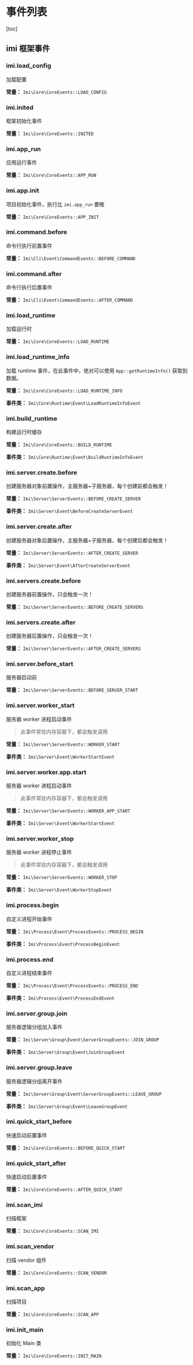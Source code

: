 # 事件列表

[toc]

## imi 框架事件

### imi.load_config

加载配置

**常量：** `Imi\Core\CoreEvents::LOAD_CONFIG`

### imi.inited

框架初始化事件

**常量：** `Imi\Core\CoreEvents::INITED`

### imi.app_run

应用运行事件

**常量：** `Imi\Core\CoreEvents::APP_RUN`

### imi.app.init

项目初始化事件，执行比 `imi.app_run` 要晚

**常量：** `Imi\Core\CoreEvents::APP_INIT`

### imi.command.before

命令行执行前置事件

**常量：** `Imi\Cli\Event\CommandEvents::BEFORE_COMMAND`

### imi.command.after

命令行执行后置事件

**常量：** `Imi\Cli\Event\CommandEvents::AFTER_COMMAND`

### imi.load_runtime

加载运行时

**常量：** `Imi\Core\CoreEvents::LOAD_RUNTIME`

### imi.load_runtime_info

加载 runtime 事件，在此事件中，绝对可以使用 `App::getRuntimeInfo()` 获取到数据。

**常量：** `Imi\Core\CoreEvents::LOAD_RUNTIME_INFO`

**事件类：** `Imi\Core\Runtime\Event\LoadRuntimeInfoEvent`

### imi.build_runtime

构建运行时缓存

**常量：** `Imi\Core\CoreEvents::BUILD_RUNTIME`

**事件类：** `Imi\Core\Runtime\Event\BuildRuntimeInfoEvent`

### imi.server.create.before

创建服务器对象前置操作，主服务器+子服务器，每个创建前都会触发！

**常量：** `Imi\Server\ServerEvents::BEFORE_CREATE_SERVER`

**事件类：** `Imi\Server\Event\BeforeCreateServerEvent`

### imi.server.create.after

创建服务器对象后置操作，主服务器+子服务器，每个创建后都会触发！

**常量：** `Imi\Server\ServerEvents::AFTER_CREATE_SERVER`

**事件类：** `Imi\Server\Event\AfterCreateServerEvent`

### imi.servers.create.before

创建服务器前置操作，只会触发一次！

**常量：** `Imi\Server\ServerEvents::BEFORE_CREATE_SERVERS`

### imi.servers.create.after

创建服务器后置操作，只会触发一次！

**常量：** `Imi\Server\ServerEvents::AFTER_CREATE_SERVERS`

### imi.server.before_start

服务器启动前

**常量：** `Imi\Server\ServerEvents::BEFORE_SERVER_START`

### imi.server.worker_start

服务器 worker 进程启动事件

> 此事件常驻内存容器下，都会触发调用

**常量：** `Imi\Server\ServerEvents::WORKER_START`

**事件类：** `Imi\Server\Event\WorkerStartEvent`

### imi.server.worker.app.start

服务器 worker 进程启动事件

> 此事件常驻内存容器下，都会触发调用

**常量：** `Imi\Server\ServerEvents::WORKER_APP_START`

**事件类：** `Imi\Server\Event\WorkerStartEvent`

### imi.server.worker_stop

服务器 worker 进程停止事件

> 此事件常驻内存容器下，都会触发调用

**常量：** `Imi\Server\ServerEvents::WORKER_STOP`

**事件类：** `Imi\Server\Event\WorkerStopEvent`

### imi.process.begin

自定义进程开始事件

**常量：** `Imi\Process\Event\ProcessEvents::PROCESS_BEGIN`

**事件类：** `Imi\Process\Event\ProcessBeginEvent`

### imi.process.end

自定义进程结束事件

**常量：** `Imi\Process\Event\ProcessEvents::PROCESS_END`

**事件类：** `Imi\Process\Event\ProcessEndEvent`

### imi.server.group.join

服务器逻辑分组加入事件

**常量：** `Imi\Server\Group\Event\ServerGroupEvents::JOIN_GROUP`

**事件类：** `Imi\Server\Group\Event\JoinGroupEvent`

### imi.server.group.leave

服务器逻辑分组离开事件

**常量：** `Imi\Server\Group\Event\ServerGroupEvents::LEAVE_GROUP`

**事件类：** `Imi\Server\Group\Event\LeaveGroupEvent`

### imi.quick_start_before

快速启动前置事件

**常量：** `Imi\Core\CoreEvents::BEFORE_QUICK_START`

### imi.quick_start_after

快速启动后置事件

**常量：** `Imi\Core\CoreEvents::AFTER_QUICK_START`

### imi.scan_imi

扫描框架

**常量：** `Imi\Core\CoreEvents::SCAN_IMI`

### imi.scan_vendor

扫描 vendor 组件

**常量：** `Imi\Core\CoreEvents::SCAN_VENDOR`

### imi.scan_app

扫描项目

**常量：** `Imi\Core\CoreEvents::SCAN_APP`

### imi.init_main

初始化 Main 类

**常量：** `Imi\Core\CoreEvents::INIT_MAIN`

